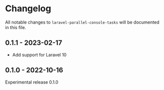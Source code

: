 # Changelog

All notable changes to `laravel-parallel-console-tasks` will be documented in this file.

## 0.1.1 - 2023-02-17

- Add support for Laravel 10

## 0.1.0 - 2022-10-16

Experimental release 0.1.0
